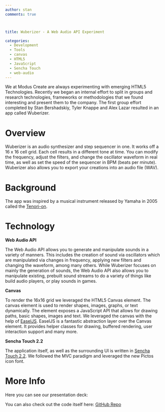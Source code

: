 ```yaml
---
author: stan
comments: true



title: Wuberizer - A Web Audio API Experiment

categories:
  - Development
  - Tools
  - canvas
  - HTML5
  - JavaScript
  - Sencha Touch
  - web-audio
---
```


We at Modus Create are always experimenting with emerging HTML5 Technologies. Recently we began an internal effort to split in groups and research technologies, frameworks or methodologies that we found interesting and present them to the company. The first group effort completed by Stan Bershadskiy, Tyler Knappe and Alex Lazar resulted in an app called Wuberizer.





# Overview





Wuberizer is an audio synthesizer and step sequencer in one. It works off a 16 x 16 cell grid. Each cell results in a different tone at time. You can modify the frequency, adjust the filters, and change the oscillator waveform in real time, as well as set the speed of the sequencer in BPM (beats per minute). Wuberizer also allows you to export your creations into an audio file (WAV).





# Background





The app was inspired by a musical instrument released by Yamaha in 2005 called the [Tenori-on](http://tenori-onusa.com/).







# Technology





**Web Audio API**





The Web Audio API allows you to generate and manipulate sounds in a variety of manners. This includes the creation of sound via oscillators which are manipulated via changes in frequency, applying new filters and changing the waveform, among many others. While Wuberizer focuses on mainly the generation of sounds, the Web Audio API also allows you to manipulate existing, prebuilt sound streams to do a variety of things like build audio players, or play sounds in games.





**Canvas**





To render the 16x16 grid we leveraged the HTML5 Canvas element. The canvas element is used to render shapes, images, graphs, or text dynamically. The element exposes a JavaScript API that allows for drawing paths, basic shapes, images and text. We leveraged the canvas with the help of [EaselJS](http://createjs.com/#!/EaselJS). EaselJS is a fantastic abstraction layer over the Canvas element. It provides helper classes for drawing, buffered rendering, user interaction support and many more.





**Sencha Touch 2.2**





The application itself, as well as the surrounding UI is written in [Sencha Touch 2.2](http://sencha.com/products/touch/). We followed the MVC paradigm and leveraged the new Pictos icon font.





# More Info





Here you can see our presentation deck:







You can also check out the code itself here: [GitHub Repo](https://github.com/ModusCreateOrg/web-audio-api)



